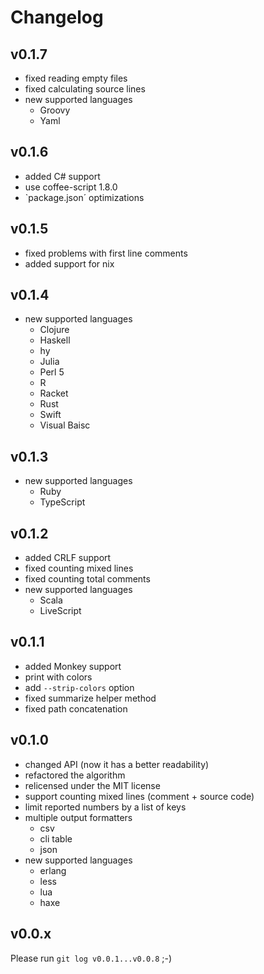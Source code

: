 # Changelog

## v0.1.7

- fixed reading empty files
- fixed calculating source lines
- new supported languages
    - Groovy
    - Yaml

## v0.1.6

- added C# support
- use coffee-script 1.8.0
- `package.json´ optimizations

## v0.1.5

- fixed problems with first line comments
- added support for nix

## v0.1.4

- new supported languages
    - Clojure
    - Haskell
    - hy
    - Julia
    - Perl 5
    - R
    - Racket
    - Rust
    - Swift
    - Visual Baisc

## v0.1.3

- new supported languages
    - Ruby
    - TypeScript

## v0.1.2

- added CRLF support
- fixed counting mixed lines
- fixed counting total comments
- new supported languages
    - Scala
    - LiveScript

## v0.1.1

- added Monkey support
- print with colors
- add `--strip-colors` option
- fixed summarize helper method
- fixed path concatenation

## v0.1.0

- changed API (now it has a better readability)
- refactored the algorithm
- relicensed under the MIT license
- support counting mixed lines (comment + source code)
- limit reported numbers by a list of keys
- multiple output formatters
    - csv
    - cli table
    - json
- new supported languages
    - erlang
    - less
    - lua
    - haxe

## v0.0.x

Please run `git log v0.0.1...v0.0.8` ;-)
